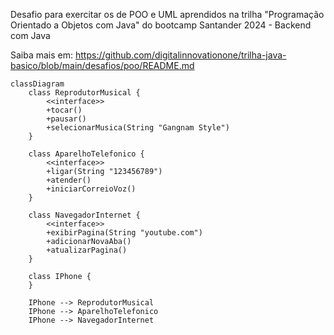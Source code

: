 Desafio para exercitar os de POO e UML aprendidos na trilha "Programação Orientado a Objetos com Java" do bootcamp Santander 2024 - Backend com Java

Saiba mais em: https://github.com/digitalinnovationone/trilha-java-basico/blob/main/desafios/poo/README.md



```mermaid
classDiagram
    class ReprodutorMusical {
        <<interface>> 
        +tocar()
        +pausar()
        +selecionarMusica(String "Gangnam Style")
    }

    class AparelhoTelefonico {
        <<interface>> 
        +ligar(String "123456789")
        +atender()
        +iniciarCorreioVoz()
    }

    class NavegadorInternet {
        <<interface>> 
        +exibirPagina(String "youtube.com")
        +adicionarNovaAba()
        +atualizarPagina()
    }

    class IPhone {
    }

    IPhone --> ReprodutorMusical
    IPhone --> AparelhoTelefonico
    IPhone --> NavegadorInternet
```
